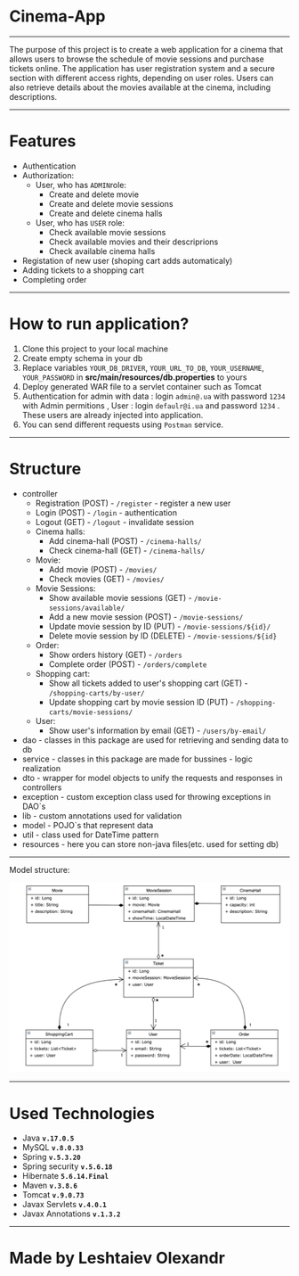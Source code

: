 # Cinema-App

-------------------------------------------------------------

The purpose of this project is to create a web application for a cinema that allows users to browse the schedule of movie sessions and purchase tickets online. 
The application has user registration system and a secure section with different access rights, depending on user roles. 
Users can also retrieve details about the movies available at the cinema, including descriptions.

-------------------------------------------------------------
# Features
* Authentication
* Authorization:
  * User, who has `ADMIN`role:
    * Create and delete movie
    * Create and delete movie sessions
    * Create and delete cinema halls
  * User, who has `USER` role: 
    * Check available movie sessions
    * Check available movies and their descriprions
    * Check available cinema halls
* Registation of new user (shoping cart adds automaticaly)
* Adding tickets to a shopping cart
* Completing order
 --------------------------------------------------------   

# How to run application?

1. Clone this project to your local machine
2. Create empty schema in your db
3. Replace variables 
`YOUR_DB_DRIVER`,
`YOUR_URL_TO_DB`,
`YOUR_USERNAME`,
`YOUR_PASSWORD` in **src/main/resources/db.properties** to yours
4. Deploy generated WAR file to a servlet container such as Tomcat
5. Authentication for admin with data : login `admin@.ua` with password `1234` with Admin permitions
, User : login `defaulr@i.ua` and password `1234` . These users are already injected into application.
6. You can send different requests using `Postman` service.

----------------------------------

# Structure

* controller
  * Registration (POST) - `/register` - register a new user
  * Login (POST) - `/login` - authentication
  * Logout (GET) - `/logout` - invalidate session
  * Cinema halls:
    * Add cinema-hall (POST) - `/cinema-halls/` 
    * Check cinema-hall (GET) - `/cinema-halls/`
  * Movie:
    * Add movie (POST) - `/movies/`
    * Check movies (GET) - `/movies/`
  * Movie Sessions:
     * Show available movie sessions (GET) - `/movie-sessions/available/`
     * Add a new movie session (POST) - `/movie-sessions/` 
     * Update movie session by ID (PUT) - `/movie-sessions/${id}/` 
     * Delete movie session by ID (DELETE) - `/movie-sessions/${id}`
  * Order:
    * Show orders history (GET) - `/orders`
    * Complete order (POST) - `/orders/complete`
  * Shopping cart:
    * Show all tickets added to user's shopping cart (GET) - `/shopping-carts/by-user/`
    * Update shopping cart by movie session ID (PUT) - `/shopping-carts/movie-sessions/`
  * User:
    * Show user's information by email (GET) - `/users/by-email/`
* dao - classes in this package are used for retrieving and sending data to db
* service - classes in this package are made for bussines - logic realization
* dto - wrapper for model objects to unify the requests and responses in controllers
* exception - custom exception class used for throwing exceptions in DAO`s
* lib - custom annotations used for validation
* model - POJO`s that represent data
* util - class used for DateTime pattern
* resources - here you can store non-java files(etc. used for setting db)

----------------------------------------
Model structure:

![alt text](Model_Structure.png)

---------------------------------

# Used Technologies

* Java **`v.17.0.5`**
* MySQL **`v.8.0.33`**
* Spring **`v.5.3.20`**
* Spring security **`v.5.6.18`**
* Hibernate **`5.6.14.Final`**
* Maven **`v.3.8.6`**
* Tomcat **`v.9.0.73`**
* Javax Servlets **`v.4.0.1`**
* Javax Annotations **`v.1.3.2`**

--------------------------------
# Made by Leshtaiev Olexandr